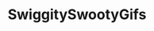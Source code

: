 ---
title: SwiggitySwootyGifs
crosslinks:
- livven
- gifs
- aww
- asseffect
- GifSound
- AnimalsBeingDerps
- masserect
- hitmanimals
- NatureIsFuckingLit
- StopTouchingMe
- Serendipity
---